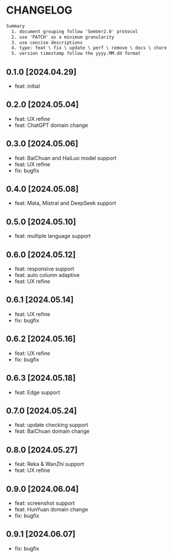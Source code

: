 # CHANGELOG

```txt
Summary
  1. document grouping follow 'SemVer2.0' protocol
  2. use 'PATCH' as a minimum granularity
  3. use concise descriptions
  4. type: feat \ fix \ update \ perf \ remove \ docs \ chore
  5. version timestamp follow the yyyy.MM.dd format
```

## 0.1.0 [2024.04.29]

- feat: initial

## 0.2.0 [2024.05.04]

- feat: UX refine
- feat: ChatGPT domain change

## 0.3.0 [2024.05.06]

- feat: BaiChuan and HaiLuo model support
- feat: UX refine
- fix: bugfix

## 0.4.0 [2024.05.08]

- feat: Mata, Mistral and DeepSeek support

## 0.5.0 [2024.05.10]

- feat: multiple language support

## 0.6.0 [2024.05.12]

- feat: responsive support
- feat: auto column adaptive
- feat: UX refine

## 0.6.1 [2024.05.14]

- feat: UX refine
- fix: bugfix

## 0.6.2 [2024.05.16]

- feat: UX refine
- fix: bugfix

## 0.6.3 [2024.05.18]

- feat: Edge support

## 0.7.0 [2024.05.24]

- feat: update checking support
- feat: BaiChuan domain change

## 0.8.0 [2024.05.27]

- feat: Reka & WanZhi support
- feat: UX refine

## 0.9.0 [2024.06.04]
- feat: screenshot support
- feat: HunYuan domain change
- fix: bugfix

## 0.9.1 [2024.06.07]
- fix: bugfix
